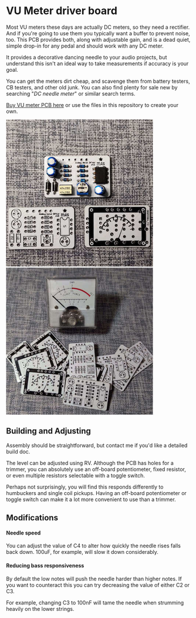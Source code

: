 # VU Meter driver board

Most VU meters these days are actually DC meters, so they need a rectifier. And if you're going to use them you typically want a buffer to prevent noise, too.  This PCB provides both, along with adjustable gain, and is a dead quiet, simple drop-in for any pedal and should work with any DC meter.

It provides a decorative dancing needle to your audio projects, but understand this isn't an ideal way to take measurements if accuracy is your goal.

You can get the meters dirt cheap, and scavenge them from battery testers, CB testers, and other old junk.  You can also find plenty for sale new by searching "*DC needle meter*" or similar search terms.


[Buy VU meter PCB here](https://mas-effects.square.site/product/vu-meter-driver/53?cp=true&sa=true&sbp=false&q=false) or use the files in this repository to create your own.

[![VU meter driver](./VU-meter-driver.jpg)](https://mas-effects.square.site/product/vu-meter-driver/53?cp=true&sa=true&sbp=false&q=false)
[![VU meter driver PCBs](./VU-pcbs-and-meter.jpg)](https://mas-effects.square.site/product/vu-meter-driver/53?cp=true&sa=true&sbp=false&q=false)

## Building and Adjusting

Assembly should be straightforward, but contact me if you'd like a detailed build doc.

The level can be adjusted using RV. Although the PCB has holes for a trimmer, you can absolutely use an off-board potentiometer, fixed resistor, or even multiple resistors selectable with a toggle switch.

Perhaps not surprisingly, you will find this responds differently to humbuckers and single coil pickups.  Having an off-board potentiometer or toggle switch can make it a lot more convenient to use than a trimmer.

## Modifications

#### Needle speed

You can adjust the value of C4 to alter how quickly the needle rises falls back down.
100uF, for example, will slow it down considerably.

#### Reducing bass responsiveness

By default the low notes will push the needle harder than higher notes. If you want to counteract this you can try decreasing the value of either C2 or C3.

For example, changing C3 to 100nF will tame the needle when strumming heavily on the lower strings.
